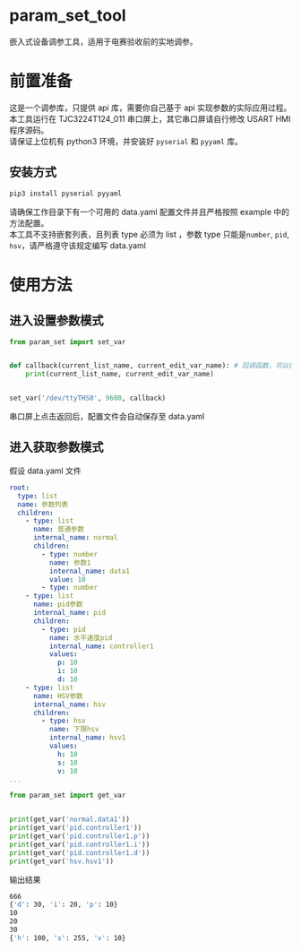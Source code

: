 # param_set_tool
嵌入式设备调参工具，适用于电赛验收前的实地调参。
# 前置准备
这是一个调参库，只提供 api 库，需要你自己基于 api 实现参数的实际应用过程。  
本工具运行在 TJC3224T124_011 串口屏上，其它串口屏请自行修改 USART HMI 程序源码。  
请保证上位机有 python3 环境，并安装好 `pyserial` 和 `pyyaml` 库。
## 安装方式
```bash
pip3 install pyserial pyyaml
```
请确保工作目录下有一个可用的 data.yaml 配置文件并且严格按照 example 中的方法配置。  
本工具不支持嵌套列表，且列表 type 必须为 list ，参数 type 只能是`number`, `pid`, `hsv`，请严格遵守该规定编写 data.yaml
# 使用方法
## 进入设置参数模式
```py
from param_set import set_var


def callback(current_list_name, current_edit_var_name): # 回调函数，可以在这里加入应用更新参数的代码。返回列表名和参数名。
    print(current_list_name, current_edit_var_name)


set_var('/dev/ttyTHS0', 9600, callback)
```
串口屏上点击返回后，配置文件会自动保存至 data.yaml
## 进入获取参数模式
假设 data.yaml 文件
```yaml
root:
  type: list
  name: 参数列表
  children:
    - type: list
      name: 普通参数
      internal_name: normal
      children:
        - type: number
          name: 参数1
          internal_name: data1
          value: 10
        - type: number
    - type: list
      name: pid参数
      internal_name: pid
      children:
        - type: pid
          name: 水平速度pid
          internal_name: controller1
          values:
            p: 10
            i: 10
            d: 10
    - type: list
      name: HSV参数
      internal_name: hsv
      children:
        - type: hsv
          name: 下限hsv
          internal_name: hsv1
          values:
            h: 10
            s: 10
            v: 10
...
```
```py
from param_set import get_var


print(get_var('normal.data1'))
print(get_var('pid.controller1'))
print(get_var('pid.controller1.p'))
print(get_var('pid.controller1.i'))
print(get_var('pid.controller1.d'))
print(get_var('hsv.hsv1'))
```
输出结果
```bash
666
{'d': 30, 'i': 20, 'p': 10}
10
20
30
{'h': 100, 's': 255, 'v': 10}
```
